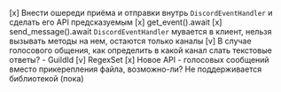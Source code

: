 [x] Внести ошереди приёма и отправки внутрь `DiscordEventHandler` и сделать его API предсказуемым
    [x] get_event().await
    [x] send_message().await
    `DiscordEventHandler` мувается в клиент, нельзя вызывать методы на нем, остаются только каналы
    [v] В случае голосового общения, как определить в какой канал слать текстовые ответы? - GuildId
[v] RegexSet
[x] Новое API - голосовых сообщений вместо прикерепления файла, возможно-ли?
    Не поддерживается библиотекой (пока)